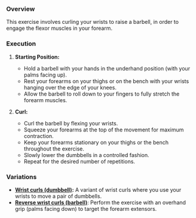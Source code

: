 ### Overview
This exercise involves curling your wrists to raise a barbell, in order to engage the flexor muscles in your forearm.

### Execution
1. **Starting Position:**
   - Hold a barbell with your hands in the underhand position (with your palms facing up).
   - Rest your forearms on your thighs or on the bench with your wrists hanging over the edge of your knees.
   - Allow the barbell to roll down to your fingers to fully stretch the forearm muscles.

2. **Curl:**
   - Curl the barbell by flexing your wrists.
   - Squeeze your forearms at the top of the movement for maximum contraction.
   - Keep your forearms stationary on your thighs or the bench throughout the exercise.
   - Slowly lower the dumbbells in a controlled fashion.
   - Repeat for the desired number of repetitions.

### Variations
- **[Wrist curls (dumbbell)](exercise://library/library.forearms.exercises.wristCurlsDumbbell):** A variant of wrist curls where you use your wrists to move a pair of dumbbells.
- **[Reverse wrist curls (barbell)](exercise://library/library.forearms.exercises.reverseWristCurlsBarbell)**: Perform the exercise with an overhand grip (palms facing down) to target the forearm extensors.